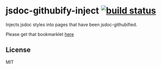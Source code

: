 # jsdoc-githubify-inject [![build status](https://secure.travis-ci.org/thlorenz/jsdoc-githubify-inject.png)](http://travis-ci.org/thlorenz/jsdoc-githubify-inject)

Injects jsdoc styles into pages that have been jsdoc-githubified.

Please get that bookmarklet [here](http://thlorenz.github.io/jsdoc-githubify-inject/)

## License

MIT
